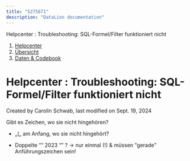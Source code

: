 ```yaml
---
title: "5275671"
description: "DataLion documentation"
---
```


Helpcenter : Troubleshooting: SQL-Formel/Filter funktioniert nicht  

1.  [Helpcenter](index.html)
2.  [Übersicht](2982609.html)
3.  [Daten & Codebook](3440667.html)

# Helpcenter : Troubleshooting: SQL-Formel/Filter funktioniert nicht

Created by Carolin Schwab, last modified on Sept. 19, 2024

Gibt es Zeichen, wo sie nicht hingehören?

-   „(„ am Anfang, wo sie nicht hingehört?
    
-   Doppelte ““ 2023 “” ? → nur einmal (!) & müssen "gerade" Anführungszeichen sein!